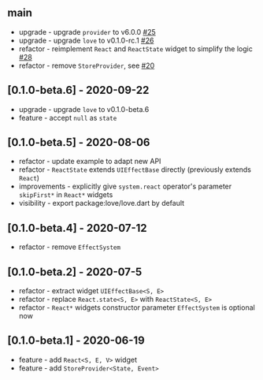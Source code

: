## main

* upgrade - upgrade `provider` to v6.0.0 [#25](https://github.com/LoveCommunity/flutter_love/issues/25)
* upgrade - upgrade `love` to v0.1.0-rc.1 [#26](https://github.com/LoveCommunity/flutter_love/issues/26)
* refactor - reimplement `React` and `ReactState` widget to simplify the logic [#28](https://github.com/LoveCommunity/flutter_love/issues/28)
* refactor - remove `StoreProvider`, see [#20](https://github.com/LoveCommunity/flutter_love/issues/20)

## [0.1.0-beta.6] - 2020-09-22

* upgrade - upgrade `love` to v0.1.0-beta.6
* feature - accept `null` as `state`

## [0.1.0-beta.5] - 2020-08-06

* refactor - update example to adapt new API
* refactor - `ReactState` extends `UIEffectBase` directly (previously extends `React`)
* improvements - explicitly give `system.react` operator's parameter `skipFirst*` in `React*` widgets
* visibility - export package:love/love.dart by default

## [0.1.0-beta.4] - 2020-07-12

* refactor - remove `EffectSystem`

## [0.1.0-beta.2] - 2020-07-5

* refactor - extract widget `UIEffectBase<S, E>`
* refactor - replace `React.state<S, E>` with `ReactState<S, E>`
* refactor - `React*` widgets constructor parameter `EffectSystem` is optional now

## [0.1.0-beta.1] - 2020-06-19

* feature - add `React<S, E, V>` widget
* feature - add `StoreProvider<State, Event>`